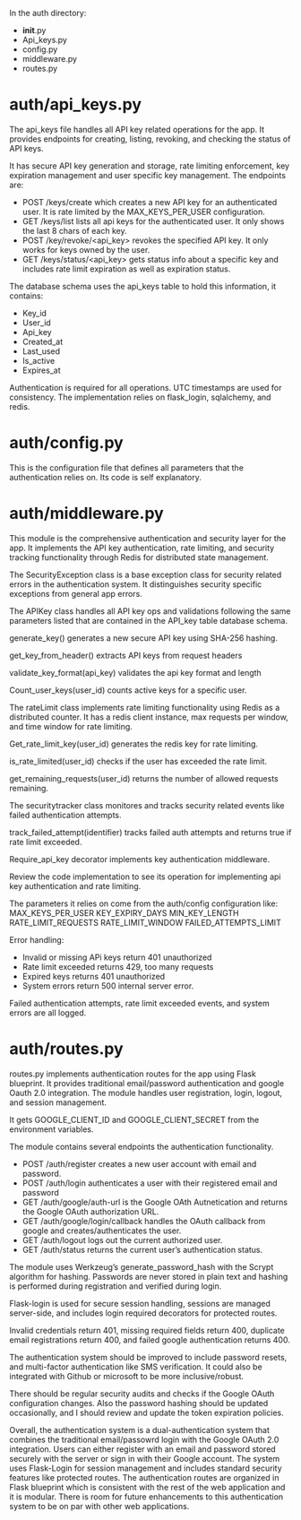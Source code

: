 In the auth directory:

- __init__.py
- Api_keys.py
- config.py
- middleware.py
- routes.py

# auth/api_keys.py
The api_keys file handles all API key related operations for the app. It provides endpoints for creating, listing, revoking, and checking the status of API keys.

It has secure API key generation and storage, rate limiting enforcement, key expiration management and user specific key management. The endpoints are:

- POST /keys/create which creates a new API key for an authenticated user. It is rate limited by the MAX_KEYS_PER_USER configuration. 
- GET /keys/list lists all api keys for the authenticated user. It only shows the last 8 chars of each key. 
- POST /key/revoke/<api_key> revokes the specified API key. It only works for keys owned by the user. 
- GET /keys/status/<api_key> gets status info about a specific key and includes rate limit expiration as well as expiration status. 

The database schema uses the api_keys table to hold this information, it contains:
- Key_id
- User_id
- Api_key
- Created_at
- Last_used
- Is_active
- Expires_at

Authentication is required for all operations. UTC timestamps are used for consistency. The implementation relies on flask_login, sqlalchemy, and redis. 

# auth/config.py
This is the configuration file that defines all parameters that the authentication relies on. Its code is self explanatory.

# auth/middleware.py

This module is the comprehensive authentication and security layer for the app. It implements the API key authentication, rate limiting, and security tracking functionality through Redis for distributed state management. 

The SecurityException class is a base exception class for security related errors in the authentication system. It distinguishes security specific exceptions from general app errors. 

The APIKey class handles all API key ops and validations following the same parameters listed that are contained in the API_key table database schema. 

generate_key() generates a new secure API key using SHA-256 hashing. 

get_key_from_header() extracts API keys from request headers

validate_key_format(api_key) validates the api key format and length

Count_user_keys(user_id) counts active keys for a specific user. 

The rateLimit class implements rate limiting functionality using Redis as a distributed counter. It has a redis client instance, max requests per window, and time window for rate limiting. 

Get_rate_limit_key(user_id)  generates the redis key for rate limiting.

is_rate_limited(user_id) checks if the user has exceeded the rate limit. 

get_remaining_requests(user_id) returns the number of allowed requests remaining. 

The securitytracker class monitores and tracks security related events like failed authentication attempts. 

track_failed_attempt(identifier) tracks failed auth attempts and returns true if rate limit exceeded. 

Require_api_key decorator implements key authentication middleware. 

Review the code implementation to see its operation for implementing api key authentication and rate limiting. 

The parameters it relies on come from the auth/config configuration like:
MAX_KEYS_PER_USER
KEY_EXPIRY_DAYS
MIN_KEY_LENGTH
RATE_LIMIT_REQUESTS
RATE_LIMIT_WINDOW
FAILED_ATTEMPTS_LIMIT

Error handling:
- Invalid or missing APi keys return 401 unauthorized
- Rate limit exceeded returns 429, too many requests
- Expired keys returns 401 unauthorized
- System errors return 500 internal server error.

Failed authentication attempts, rate limit exceeded events, and system errors are all logged.


# auth/routes.py

routes.py implements authentication routes for the app using Flask blueprint. It provides traditional email/password authentication and google Oauth 2.0 integration. The module handles user registration, login, logout, and session management. 

It gets GOOGLE_CLIENT_ID and GOOGLE_CLIENT_SECRET from the environment variables. 

The module contains several endpoints the authentication functionality. 

- POST /auth/register creates a new user account with email and password. 
- POST /auth/login authenticates a user with their registered email and password
- GET /auth/google/auth-url is the Google OAth Autnetication  and returns the Google OAuth authorization URL. 
- GET /auth/google/login/callback handles the OAuth callback from google and creates/authenticates the user. 
- GET /auth/logout logs out the current authorized user.
- GET /auth/status returns the current user’s authentication status. 

The module uses Werkzeug’s generate_password_hash with the Scrypt algorithm for hashing. Passwords are never stored in plain text and hashing is performed during registration and verified during login. 

Flask-login is used for secure session handling, sessions are managed server-side, and includes login required decorators for protected routes. 

Invalid credentials return 401, missing required fields return 400, duplicate email registrations return 400, and failed google authentication returns 400. 

The authentication system should be improved to include password resets, and multi-factor authentication like SMS verification. It could also be integrated with Github or microsoft to be more inclusive/robust. 

There should be regular security audits and checks if the Google OAuth configuration changes. Also the password hashing should be updated occasionally, and I should review and update the token expiration policies. 


Overall, the authentication system is a dual-authentication system that combines the traditional email/passowrd login with the Google OAuth 2.0 integration. Users can either register with an email and password stored securely with the server or sign in with their Google account. The system uses Flask-Login for session management and includes standard security features like protected routes. The authentication routes are organized in Flask blueprint which is consistent with the rest of the web application and it is modular. There is room for future enhancements to this authentication system to be on par with other web applications. 
